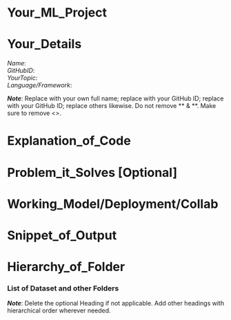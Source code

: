 # Your_ML_Project

# Your_Details
  _Name_: **<Your Name>** <br />
  _GitHubID_: **<Your GitHub ID>** <br />
  _YourTopic_: **<Full name of Topic>** <br />
  _Language/Framework_: **<Full name of Framework or Language>** <br />

**_Note_**: Replace <Your Name> with your own full name; replace <Your GitHub ID> with your GitHub ID; replace <Your GitHub ID> with your GitHub ID; replace others likewise. Do not remove ** & **. Make sure to remove <>.

# Explanation_of_Code

# Problem_it_Solves [Optional]

# Working_Model/Deployment/Collab

# Snippet_of_Output

# Hierarchy_of_Folder
### List of Dataset and other Folders

**_Note_**: Delete the optional Heading if not applicable. Add other headings with hierarchical order wherever needed.